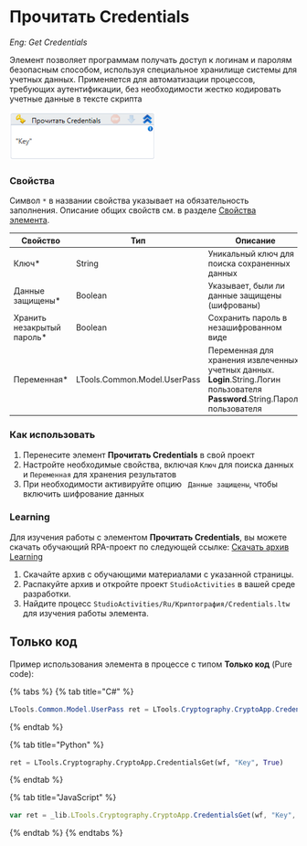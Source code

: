 # Прочитать Credentials

*Eng: Get Credentials*

Элемент позволяет программам получать доступ к логинам и паролям безопасным способом, используя специальное хранилище системы для учетных данных. Применяется для автоматизации процессов, требующих аутентификации, без необходимости жестко кодировать учетные данные в тексте скрипта



![](<../../../.gitbook/assets/image (258).png>)


### Свойства

Символ `*` в названии свойства указывает на обязательность заполнения. Описание общих свойств см. в разделе [Свойства элемента](https://docs.primo-rpa.ru/primo-rpa/primo-studio/process/elements#svoistva-elementa).

| Свойство              | Тип                          | Описание                                           |
| --------------------- | ---------------------------- | -------------------------------------------------- |
| Ключ\*                | String                       | Уникальный ключ для поиска сохраненных данных    |
| Данные защищены\*     | Boolean                      | Указывает, были ли данные защищены (шифрованы)   |
| Хранить незакрытый пароль\* | Boolean             | Сохранить пароль в незашифрованном виде    |
| Переменная\*          | LTools.Common.Model.UserPass | Переменная для хранения извлеченных учетных данных. **Login**.String.Логин пользователя **Password**.String.Пароль пользователя |


### Как использовать

1. Перенесите элемент **Прочитать Credentials** в свой проект
2. Настройте необходимые свойства, включая `Ключ` для поиска данных и `Переменная` для хранения результатов
3. При необходимости активируйте опцию ` Данные защищены`, чтобы включить шифрование данных

###  Learning

Для изучения работы с элементом **Прочитать Credentials**, вы можете скачать обучающий RPA-проект по следующей ссылке: [Скачать архив Learning](https://github.com/PrimoRPA/Learning/archive/refs/heads/master.zip)

1. Скачайте архив с обучающими материалами с указанной страницы.
2. Распакуйте архив и откройте проект `StudioActivities` в вашей среде разработки.
3. Найдите процесс `StudioActivities/Ru/Криптография/Credentials.ltw` для изучения работы элемента.


## Только код

Пример использования элемента в процессе с типом **Только код** (Pure code):


{% tabs %}
{% tab title="C#" %}
```csharp
LTools.Common.Model.UserPass ret = LTools.Cryptography.CryptoApp.CredentialsGet(wf, "Key", true);
```
{% endtab %}

{% tab title="Python" %}
```python
ret = LTools.Cryptography.CryptoApp.CredentialsGet(wf, "Key", True)
```
{% endtab %}

{% tab title="JavaScript" %}
```javascript
var ret = _lib.LTools.Cryptography.CryptoApp.CredentialsGet(wf, "Key", true);
```
{% endtab %}
{% endtabs %}
